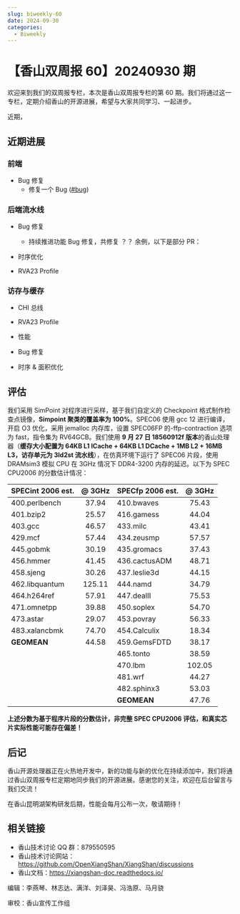 ```yaml
---
slug: biweekly-60
date: 2024-09-30
categories:
  - Biweekly
---
```

# 【香山双周报 60】20240930 期

欢迎来到我们的双周报专栏，本次是香山双周报专栏的第 60 期。我们将通过这一专栏，定期介绍香山的开源进展，希望与大家共同学习、一起进步。

近期，

<!-- more -->

## 近期进展

### 前端

- Bug 修复
    - 修复一个 Bug ([#bug](https://github.com/OpenXiangShan/XiangShan/pull/bug))

### 后端流水线

- Bug 修复
    - 持续推进功能 Bug 修复，共修复 ？？ 余例，以下是部分 PR：

- 时序优化

- RVA23 Profile

### 访存与缓存

- CHI 总线

- RVA23 Profile

- 性能

- Bug 修复

- 时序 & 面积优化


## 评估

我们采用 SimPoint 对程序进行采样，基于我们自定义的 Checkpoint 格式制作检查点镜像，**Simpoint 聚类的覆盖率为 100%**。SPEC06 使用 gcc 12 进行编译，开启 O3 优化，采用 jemalloc 内存库，设置 SPEC06FP 的-ffp-contraction 选项为 fast，指令集为 RV64GCB。我们使用 **9 月 27 日 18560912f 版本**的香山处理器（**缓存大小配置为 64KB L1 ICache + 64KB L1 DCache + 1MB L2 + 16MB L3，访存单元为 3ld2st 流水线**），在仿真环境下运行了 SPEC06 片段，使用 DRAMsim3 模拟 CPU 在 3GHz 情况下 DDR4-3200 内存的延迟。以下为 SPEC CPU2006 的分数估计情况：

| SPECint 2006 est. | @ 3GHz | SPECfp 2006 est.  | @ 3GHz |
| :---------------- | :----: | :---------------- | :----: |
| 400.perlbench     | 37.94  | 410.bwaves        | 75.43  |
| 401.bzip2         | 25.57  | 416.gamess        | 44.04  |
| 403.gcc           | 46.57  | 433.milc          | 43.41  |
| 429.mcf           | 57.44  | 434.zeusmp        | 57.57  |
| 445.gobmk         | 30.19  | 435.gromacs       | 37.43  |
| 456.hmmer         | 41.45  | 436.cactusADM     | 48.71  |
| 458.sjeng         | 30.26  | 437.leslie3d      | 44.15  |
| 462.libquantum    | 125.11 | 444.namd          | 34.79  |
| 464.h264ref       | 57.91  | 447.dealII        | 75.53  |
| 471.omnetpp       | 39.88  | 450.soplex        | 54.70  |
| 473.astar         | 29.07  | 453.povray        | 56.33  |
| 483.xalancbmk     | 74.70  | 454.Calculix      | 18.34  |
| **GEOMEAN**       | 44.58  | 459.GemsFDTD      | 38.17  |
|                   |        | 465.tonto         | 38.59  |
|                   |        | 470.lbm           | 102.05 |
|                   |        | 481.wrf           | 44.27  |
|                   |        | 482.sphinx3       | 53.03  |
|                   |        | **GEOMEAN**       | 47.76  |

**上述分数为基于程序片段的分数估计，非完整 SPEC CPU2006 评估，和真实芯片实际性能可能存在偏差！**

## 后记

香山开源处理器正在火热地开发中，新的功能与新的优化在持续添加中，我们将通过香山双周报专栏定期地同步我们的开源进展。感谢您的关注，欢迎在后台留言与我们交流！

在香山昆明湖架构研发后期，性能会每月公布一次，敬请期待！

## 相关链接

* 香山技术讨论 QQ 群：879550595
* 香山技术讨论网站：https://github.com/OpenXiangShan/XiangShan/discussions
* 香山文档：https://xiangshan-doc.readthedocs.io/

编辑：李燕琴、林志达、满洋、刘泽昊、冯浩原、马月骁

审校：香山宣传工作组

